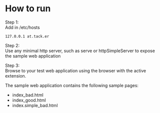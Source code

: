 # How to run
Step 1:  
Add in /etc/hosts
```
127.0.0.1 at.tack.er
```

Step 2:  
Use any minimal http server, such as serve or httpSimpleServer to expose the sample web application

Step 3:  
Browse to your test web application using the browser with the active extension.

The sample web application contains the following sample pages:
- index_bad.html
- index_good.html
- index.simple_bad.html